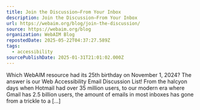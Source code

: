 ```yaml
---
title: Join the Discussion—From Your Inbox
description: Join the Discussion—From Your Inbox
url: https://webaim.org/blog/join-the-discussion/
source: https://webaim.org/blog
organization: WebAIM Blog
repostedDate: 2025-05-22T04:37:27.589Z
tags:
  - accessibility
sourcePublishDate: 2025-01-31T21:01:02.000Z
---
```


Which WebAIM resource had its 25th birthday on November 1, 2024? The answer is our Web Accessibility Email Discussion List! From the halcyon days when Hotmail had over 35 million users, to our modern era where Gmail has 2.5 billion users, the amount of emails in most inboxes has gone from a trickle to a \[…\]